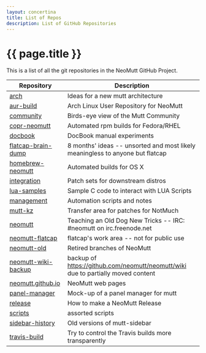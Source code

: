 ```yaml
---
layout: concertina
title: List of Repos
description: List of GitHub Repositories
---
```


# {{ page.title }}

This is a list of all the git repositories in the NeoMutt GitHub Project.

| Repository                                                            | Description                                                                      |
|-----------------------------------------------------------------------|----------------------------------------------------------------------------------|
| [arch](https://github.com/neomutt/arch)                               | Ideas for a new mutt architecture                                                |
| [aur-build](https://github.com/neomutt/aur-build)                     | Arch Linux User Repository for NeoMutt                                           |
| [community](https://github.com/neomutt/community)                     | Birds-eye view of the Mutt Community                                             |
| [copr-neomutt](https://github.com/neomutt/copr-neomutt)               | Automated rpm builds for Fedora/RHEL                                             |
| [docbook](https://github.com/neomutt/docbook)                         | DocBook manual experiments                                                       |
| [flatcap-brain-dump](https://github.com/neomutt/flatcap-brain-dump)   | 8 months' ideas -- unsorted and most likely meaningless to anyone but flatcap    |
| [homebrew-neomutt](https://github.com/neomutt/homebrew-neomutt)       | Automated builds for OS X                                                        |
| [integration](https://github.com/neomutt/integration)                 | Patch sets for downstream distros                                                |
| [lua-samples](https://github.com/neomutt/lua-samples)                 | Sample C code to interact with LUA Scripts                                       |
| [management](https://github.com/neomutt/management)                   | Automation scripts and notes                                                     |
| [mutt-kz](https://github.com/neomutt/mutt-kz)                         | Transfer area for patches for NotMuch                                            |
| [neomutt](https://github.com/neomutt/neomutt)                         | Teaching an Old Dog New Tricks -- IRC: #neomutt on irc.freenode.net              |
| [neomutt-flatcap](https://github.com/neomutt/neomutt-flatcap)         | flatcap's work area -- not for public use                                        |
| [neomutt-old](https://github.com/neomutt/neomutt-old)                 | Retired branches of NeoMutt                                                      |
| [neomutt-wiki-backup](https://github.com/neomutt/neomutt-wiki-backup) | backup of https://github.com/neomutt/neomutt/wiki due to partially moved content |
| [neomutt.github.io](https://github.com/neomutt/neomutt.github.io)     | NeoMutt web pages                                                                |
| [panel-manager](https://github.com/neomutt/panel-manager)             | Mock-up of a panel manager for mutt                                              |
| [release](https://github.com/neomutt/release)                         | How to make a NeoMutt Release                                                    |
| [scripts](https://github.com/neomutt/scripts)                         | assorted scripts                                                                 |
| [sidebar-history](https://github.com/neomutt/sidebar-history)         | Old versions of mutt-sidebar                                                     |
| [travis-build](https://github.com/neomutt/travis-build)               | Try to control the Travis builds more transparently                              |

